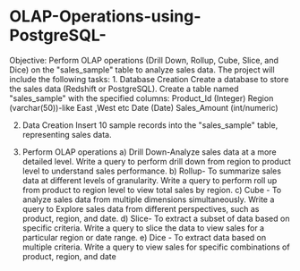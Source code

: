 # OLAP-Operations-using-PostgreSQL-
Objective: Perform OLAP operations (Drill Down, Rollup, Cube, Slice, and Dice) on the "sales_sample" table to analyze sales data. The project will include the following tasks: 1. Database Creation Create a database to store the sales data (Redshift or PostgreSQL). Create a table named "sales_sample" with the specified columns: Product_Id (Integer) Region (varchar(50))-like East ,West etc Date (Date) Sales_Amount (int/numeric) 

2. Data Creation Insert 10 sample records into the "sales_sample" table, representing sales data.
  
3. Perform OLAP operations a) Drill Down-Analyze sales data at a more detailed level. Write a query to perform drill down from region to product level to understand sales performance. b) Rollup- To summarize sales data at different levels of granularity. Write a query to perform roll up from product to region level to view total sales by region. c) Cube - To analyze sales data from multiple dimensions simultaneously. Write a query to Explore sales data from different perspectives, such as product, region, and date. d) Slice- To extract a subset of data based on specific criteria. Write a query to slice the data to view sales for a particular region or date range. e) Dice - To extract data based on multiple criteria. Write a query to view sales for specific combinations of product, region, and date 
